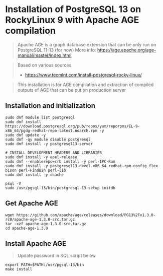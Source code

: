 # Installation of PostgreSQL 13 on RockyLinux 9 with Apache AGE compilation

> Apache AGE is a graph database extension that can be only run on PostgreSQL 11-13 (for now)
> More info: https://age.apache.org/age-manual/master/index.html

> Based on various sources
> - https://www.tecmint.com/install-postgresql-rocky-linux/

> This installation is for AGE compilation and extraction of compiled outputs of AGE that can be put on production server

## Installation and initialization

```
sudo dnf module list postgresql
sudo dnf install https://download.postgresql.org/pub/repos/yum/reporpms/EL-9-x86_64/pgdg-redhat-repo-latest.noarch.rpm -y
sudo dnf update -y
sudo dnf -qy module disable postgresql
sudo dnf install -y postgresql13-server

# INSTALL DEVELOPMENT HEADERS AND LIBRARIES
sudo dnf install -y epel-release
sudo dnf --enablerepo=crb install -y perl-IPC-Run
sudo dnf install -y postgresql13-devel.x86_64 redhat-rpm-config flex bison perl-FindBin perl-lib
sudo dnf install -y ccache

psql -V
sudo /usr/pgsql-13/bin/postgresql-13-setup initdb
```

## Get Apache AGE

```
wget https://github.com/apache/age/releases/download/PG13%2Fv1.3.0-rc0/apache-age-1.3.0-src.tar.gz
tar -xzf apache-age-1.3.0-src.tar.gz
cd apache-age-1.3.0
```

## Install Apache AGE

> Update password in SQL script below
```
export PATH=$PATH:/usr/pgsql-13/bin
make install
```
